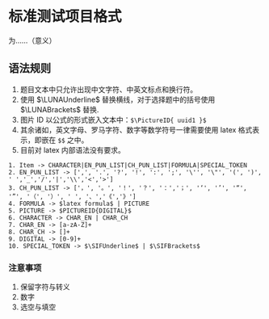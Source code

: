 # 标准测试项目格式

为……（意义）

## 语法规则
1. 题目文本中只允许出现中文字符、中英文标点和换行符。
2. 使用 \$\LUNAUnderline\$ 替换横线，对于选择题中的括号使用 \$\LUNABrackets\$ 替换.
3. 图片 ID 以公式的形式嵌入文本中：`$\PictureID{ uuid1 }$`
4. 其余诸如，英文字母、罗马字符、数字等数学符号一律需要使用 latex 格式表示，即嵌在 `$$` 之中。
5. 目前对 latex 内部语法没有要求。

```
1. Item -> CHARACTER|EN_PUN_LIST|CH_PUN_LIST|FORMULA|SPECIAL_TOKEN
2. EN_PUN_LIST -> [',', '.', '?', '!', ':', ';', '\'', '\"', '(', ')', ' ','_','/','|','\\','<','>']
3. CH_PUN_LIST -> ['，', '。', '！', '？', '：','；', '‘', '’', '“', '”', '（', '）', ' ', '、','《','》']
4. FORMULA -> $latex formula$ | PICTURE
5. PICTURE -> $PICTUREID{DIGITAL}$
6. CHARACTER -> CHAR_EN | CHAR_CH
7. CHAR_EN -> [a-zA-Z]+
8. CHAR_CH -> []+
9. DIGITAL -> [0-9]+
10. SPECIAL_TOKEN -> $\SIFUnderline$ | $\SIFBrackets$
```

### 注意事项
1. 保留字符与转义
2. 数字
3. 选空与填空
